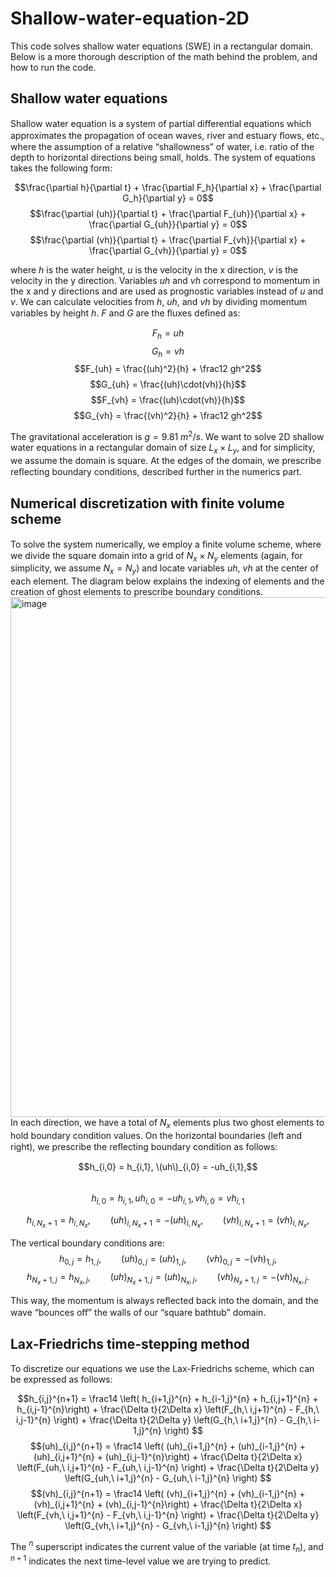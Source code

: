 # Shallow-water-equation-2D
This code solves shallow water equations (SWE) in a rectangular domain. Below is a more thorough description of the math behind the problem, and how to run the code.

## Shallow water equations
Shallow water equation is a system of partial diﬀerential equations which approximates the propagation of ocean waves, river and estuary ﬂows, etc., where the assumption of a relative “shallowness” of water, i.e. ratio of the depth to horizontal directions being small, holds. The system of equations takes the following form:

$$\frac{\partial h}{\partial t} + \frac{\partial F_h}{\partial x} + \frac{\partial G_h}{\partial y} = 0$$
$$\frac{\partial (uh)}{\partial t} + \frac{\partial F_{uh}}{\partial x} + \frac{\partial G_{uh}}{\partial y} = 0$$
$$\frac{\partial (vh)}{\partial t} + \frac{\partial F_{vh}}{\partial x} + \frac{\partial G_{vh}}{\partial y} = 0$$

where $h$ is the water height, $u$ is the velocity in the x direction, $v$ is the velocity in the y direction. Variables $uh$ and $vh$ correspond to momentum in the x and y directions and are used as prognostic variables instead of $u$ and $v$. We can calculate velocities from  $h$, $uh$, and $vh$ by dividing momentum variables by height $h$. $F$ and $G$ are the ﬂuxes deﬁned as:

$$F_{h} = uh$$
$$G_h = vh$$
$$F_{uh} = \frac{(uh)^2}{h} + \frac12 gh^2$$
$$G_{uh} = \frac{(uh)\cdot(vh)}{h}$$
$$F_{vh} = \frac{(uh)\cdot(vh)}{h}$$
$$G_{vh} = \frac{(vh)^2}{h} + \frac12 gh^2$$

The gravitational acceleration is $g = 9.81\ m^2/s$.
We want to solve 2D shallow water equations in a rectangular domain of size $L_x \times L_y$, and for simplicity, we assume the domain is square. At the edges of the domain, we prescribe reﬂecting boundary conditions, described further in the numerics part.

## Numerical discretization with finite volume scheme
To solve the system numerically, we employ a ﬁnite volume scheme, where we divide the square domain into a grid of $N_x \times N_y$ elements (again, for simplicity, we assume $N_x = N_y$) and locate variables $uh$, $vh$ at the center of each element. The diagram below explains the indexing of elements and the creation of ghost elements to prescribe boundary conditions.
<img width="832" alt="image" src="https://github.com/user-attachments/assets/b330a24a-294b-45f7-a33f-6380e2429045" />
In each direction, we have a total of $N_x$ elements plus two ghost elements to hold boundary condition values. On the horizontal boundaries (left and right), we prescribe the reﬂecting boundary condition as follows:

$$h_{i,0} = h_{i,1}, \(uh\)_{i,0} = -uh_{i,1},$$\
$$h_{i,0} = h_{i,1}, uh_{i,0} = -uh_{i,1}, vh_{i,0} = vh_{i,1}$$

$$h_{i,N_x+1} = h_{i,N_x},\qquad (uh)_{i,N_x+1} = -(uh)_{i,N_x},\qquad (vh)_{i,N_x+1} = (vh)_{i,N_x},$$

The vertical boundary conditions are:
$$h_{0,j} = h_{1,j},\qquad (uh)_{0,j} = (uh)_{1,j},\qquad (vh)_{0,j} = -(vh)_{1,j},$$
$$h_{N_x+1,j} = h_{N_x,j},\qquad (uh)_{N_x+1,j} = (uh)_{N_x,j},\qquad (vh)_{N_x+1,j} = -(vh)_{N_x,j}.$$

This way, the momentum is always reﬂected back into the domain, and the wave “bounces oﬀ” the walls of our “square bathtub” domain.

## Lax-Friedrichs time-stepping method
To discretize our equations we use the Lax-Friedrichs scheme, which can be expressed as follows:

$$h_{i,j}^{n+1} = \frac14 \left( h_{i+1,j}^{n} + h_{i-1,j}^{n} + h_{i,j+1}^{n} + h_{i,j-1}^{n}\right) + \frac{\Delta t}{2\Delta x} \left(F_{h,\ i,j+1}^{n} - F_{h,\ i,j-1}^{n} \right) + \frac{\Delta t}{2\Delta y} \left(G_{h,\ i+1,j}^{n} - G_{h,\ i-1,j}^{n} \right) $$
$$(uh)_{i,j}^{n+1} = \frac14 \left( (uh)_{i+1,j}^{n} + (uh)_{i-1,j}^{n} + (uh)_{i,j+1}^{n} + (uh)_{i,j-1}^{n}\right) + \frac{\Delta t}{2\Delta x} \left(F_{uh,\ i,j+1}^{n} - F_{uh,\ i,j-1}^{n} \right) + \frac{\Delta t}{2\Delta y} \left(G_{uh,\ i+1,j}^{n} - G_{uh,\ i-1,j}^{n} \right) $$
$$(vh)_{i,j}^{n+1} = \frac14 \left( (vh)_{i+1,j}^{n} + (vh)_{i-1,j}^{n} + (vh)_{i,j+1}^{n} + (vh)_{i,j-1}^{n}\right) + \frac{\Delta t}{2\Delta x} \left(F_{vh,\ i,j+1}^{n} - F_{vh,\ i,j-1}^{n} \right) + \frac{\Delta t}{2\Delta y} \left(G_{vh,\ i+1,j}^{n} - G_{vh,\ i-1,j}^{n} \right) $$

The $^n$ superscript indicates the current value of the variable (at time $t_n$), and $^{n+1}$ indicates the next time-level value we are trying to predict. 



